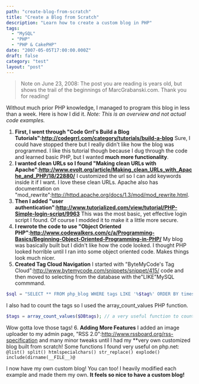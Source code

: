 ```yaml
---
path: "create-blog-from-scratch"
title: "Create a Blog from Scratch"
description: "Learn how to create a custom blog in PHP"
tags: 
  - "MySQL"
  - "PHP"
  - "PHP & CakePHP"
date: "2007-05-05T17:00:00.000Z"
draft: false
category: "test"
layout: "post"
---
```


> Note on June 23, 2008: The post you are reading is years old, but shows the trail of the beginnings of MarcGrabanski.com. Thank you for reading!

Without much prior PHP knowledge, I managed to program this blog in less than a week. Here is how I did it. *Note: This is an overview and not actual code examples.*

1. **First, I went through "Code Grrl's Build a Blog Tutorials":http://codegrrl.com/category/tutorials/build-a-blog**
Sure, I could have stopped there but I really didn't like how the blog was programmed. I like this tutorial though because I dug through the code and learned basic PHP, but I wanted **much more functionality**.
2. **I wanted clean URLs so I found "Making clean URLs with Apache":http://www.evolt.org/article/Making_clean_URLs_with_Apache_and_PHP/18/22880/**
I customized the url so I can add keywords inside it if I want. I love these clean URLs. Apache also has documentation on "mod_rewrite":http://httpd.apache.org/docs/1.3/mod/mod_rewrite.html.
3. **Then I added "user authentication":http://www.tutorialized.com/view/tutorial/PHP-Simple-login-script/9963** 
This was the most basic, yet effective login script I found. Of course I modded it to make it a little more secure.
4. **I rewrote the code to use "Object Oriented PHP":http://www.codewalkers.com/c/a/Programming-Basics/Beginning-Object-Oriented-Programming-in-PHP/**
My blog was basically built but I didn't like how the code looked. I thought PHP looked horrible until I ran into some object oriented code. Makes things look much nicer.
5. **Created Tag Cloud Navigation**
I started with "ByteMyCode's Tag Cloud":http://www.bytemycode.com/snippets/snippet/415/ code and then moved to selecting from the database with the"LIKE"MySQL commmand.
```php
$sql = "SELECT ** FROM php_blog WHERE tags LIKE '%$tag%' ORDER BY timestamp DESC";
```

I also had to count the tags so I used the array_count_values PHP function.
```php
$tags = array_count_values($DBtags); // a very useful function to count the tags!
```

Wow gotta love those tags!
6. **Adding More Features**
I added an image uploader to my admin page, "RSS 2.0":http://www.rssboard.org/rss-specification and many minor tweaks until I had my **very own customized blog built from scratch! Some functions I found very useful on php.net:
`@list() split() htmlspecialchars() str_replace() explode() include(dirname(__FILE__)@`

I now have my own custom blog! You can too! I heavily modified each example and made them my own. **It feels so nice to have a custom blog!**